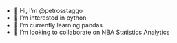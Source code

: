 - 👋 Hi, I’m @petrosstaggo
- 👀 I’m interested in python
- 🌱 I’m currently learning pandas
- 💞️ I’m looking to collaborate on NBA Statistics Analytics


<!---
petrosstaggo/petrosstaggo is a ✨ special ✨ repository because its `README.md` (this file) appears on your GitHub profile.
You can click the Preview link to take a look at your changes.
--->
